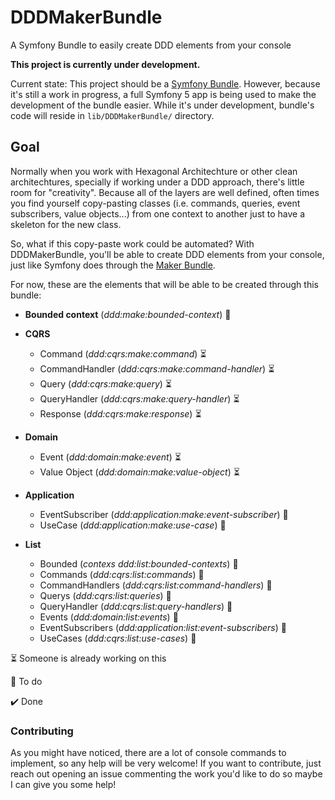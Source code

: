 # DDDMakerBundle
A Symfony Bundle to easily create DDD elements from your console

**This project is currently under development.**

Current state: This project should be a [Symfony Bundle](https://symfony.com/doc/current/bundles.html). However, because it's still a work in progress, a full Symfony 5 app is being used to make the development of the bundle easier. While it's under development, bundle's code will reside in `lib/DDDMakerBundle/` directory.

## Goal

Normally when you work with Hexagonal Architechture or other clean architechtures, specially if working under a DDD approach, there's little room for "creativity". 
Because all of the layers are well defined, often times you find yourself copy-pasting classes (i.e. commands, queries, event subscribers, value objects...) from 
one context to another just to have a skeleton for the new class.

So, what if this copy-paste work could be automated? With DDDMakerBundle, you'll be able to create DDD elements from your console, just like Symfony does through 
the [Maker Bundle](https://symfony.com/doc/current/bundles/SymfonyMakerBundle/index.html).

For now, these are the elements that will be able to be created through this bundle:

- **Bounded context** (*ddd:make:bounded-context*) :black_square_button:

- **CQRS**
    - Command (*ddd:cqrs:make:command*) :hourglass_flowing_sand:
    - CommandHandler (*ddd:cqrs:make:command-handler*) :hourglass_flowing_sand:
    - Query (*ddd:cqrs:make:query*) :hourglass_flowing_sand:
    - QueryHandler (*ddd:cqrs:make:query-handler*) :hourglass_flowing_sand:
    - Response  (*ddd:cqrs:make:response*) :hourglass_flowing_sand:

- **Domain**
    - Event (*ddd:domain:make:event*) :hourglass_flowing_sand:
    - Value Object (*ddd:domain:make:value-object*) :hourglass_flowing_sand:
- **Application**
    - EventSubscriber (*ddd:application:make:event-subscriber*) :black_square_button:
    - UseCase (*ddd:application:make:use-case*) :black_square_button:

- **List**
    - Bounded (*contexs ddd:list:bounded-contexts*) :black_square_button:
    - Commands (*ddd:cqrs:list:commands*) :black_square_button:
    - CommandHandlers (*ddd:cqrs:list:command-handlers*) :black_square_button:
    - Querys (*ddd:cqrs:list:queries*) :black_square_button:
    - QueryHandler (*ddd:cqrs:list:query-handlers*) :black_square_button:
    - Events (*ddd:domain:list:events*) :black_square_button:
    - EventSubscribers (*ddd:application:list:event-subscribers*) :black_square_button:
    - UseCases (*ddd:cqrs:list:use-cases*) :black_square_button:
   
:hourglass_flowing_sand: Someone is already working on this

:black_square_button: To do

:heavy_check_mark: Done
  ### Contributing
  
As you might have noticed, there are a lot of console commands to implement, so any help will be very welcome! If you want to contribute, just reach out opening an issue commenting the work you'd like to do so maybe I can give you some help!
